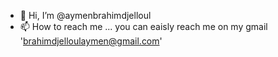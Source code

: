 - 👋 Hi, I’m @aymenbrahimdjelloul
- 📫 How to reach me ... you can eaisly reach me on my gmail 'brahimdjelloulaymen@gmail.com'
